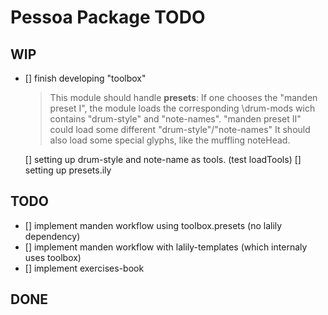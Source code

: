 # Pessoa Package TODO
## WIP
- [] finish developing "toolbox"
	> This module should handle **presets**:
	If one chooses the "manden preset I", the module loads
	the corresponding \drum-mods wich contains "drum-style" and "note-names".
	"manden preset II" could load some different "drum-style"/"note-names"
	It should also load some special glyphs, like the muffling noteHead.
	
	[] setting up drum-style and note-name as tools. (test loadTools)
	[] setting up presets.ily

## TODO
- [] implement manden workflow using toolbox.presets (no lalily dependency)
- [] implement manden workflow with lalily-templates (which internaly uses toolbox)
- [] implement exercises-book

## DONE
